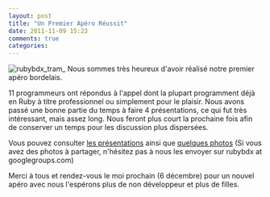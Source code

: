 ```yaml
---
layout: post
title: "Un Premier Apéro Réussit"
date: 2011-11-09 15:23
comments: true
categories: 
---
```

![rubybdx_tram_](/images/post_icons/rubybdx_tram.jpg) Nous sommes très heureux d'avoir réalisé notre premier apéro bordelais.

11 programmeurs ont répondus à l'appel dont la plupart programment déjà en Ruby à titre professionnel ou simplement pour le plaisir.
Nous avons passé une bonne partie du temps à faire 4 présentations, ce qui fut très intéressant, mais assez long.
Nous feront plus court la prochaine fois afin de conserver un temps pour les discussion plus dispersées.

Vous pouvez consulter [les présentations](/presentations) ainsi que [quelques photos](https://www.facebook.com/media/set/?set=a.244254322298883.60132.226532387404410&type=3)
(Si vous avez des photos à partager, n'hésitez pas à nous les envoyer sur rubybdx at googlegroups.com)

Merci à tous et rendez-vous le moi prochain (6 décembre) pour un nouvel apéro avec nous l'espérons plus de non développeur et plus de filles.
